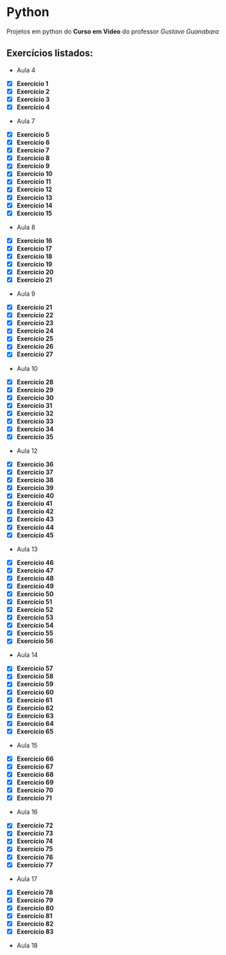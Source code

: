# Python 
 Projetos em python do **Curso em Vídeo** do professor *Gustavo Guanabara*
 
 ## Exercícios listados:
 
 * Aula 4
 - [x] **Exercício 1**
 - [x] **Exercício 2**
 - [x] **Exercício 3**
 - [x] **Exercício 4**
 
 * Aula 7
 - [x] **Exercício 5**
 - [x] **Exercício 6**
 - [x] **Exercício 7**
 - [x] **Exercício 8**
 - [x] **Exercício 9**
 - [x] **Exercício 10**
 - [x] **Exercício 11**
 - [x] **Exercício 12**
 - [x] **Exercício 13**
 - [x] **Exercício 14**
 - [x] **Exercício 15** 
 
  * Aula 8
 - [x] **Exercício 16**
 - [x] **Exercício 17**
 - [x] **Exercício 18**
 - [x] **Exercício 19**
 - [x] **Exercício 20**
 - [x] **Exercício 21**
 
  * Aula 9
 - [x] **Exercício 21**
 - [x] **Exercício 22**
 - [x] **Exercício 23**
 - [x] **Exercício 24**
 - [x] **Exercício 25**
 - [x] **Exercício 26**
 - [x] **Exercício 27**
 
  * Aula 10
 - [x] **Exercício 28**
 - [x] **Exercício 29**
 - [x] **Exercício 30**
 - [x] **Exercício 31**
 - [x] **Exercício 32**
 - [x] **Exercício 33**
 - [x] **Exercício 34**
 - [x] **Exercício 35**

  * Aula 12
 - [x] **Exercício 36**
 - [x] **Exercício 37**
 - [x] **Exercício 38**
 - [x] **Exercício 39**
 - [x] **Exercício 40**
 - [x] **Exercício 41**
 - [x] **Exercício 42**
 - [x] **Exercício 43**
 - [x] **Exercício 44**
 - [x] **Exercício 45**

  * Aula 13
 - [x] **Exercício 46**
 - [x] **Exercício 47**
 - [x] **Exercício 48**
 - [x] **Exercício 49**
 - [x] **Exercício 50**
 - [x] **Exercício 51**
 - [x] **Exercício 52**
 - [x] **Exercício 53**
 - [x] **Exercício 54**
 - [x] **Exercício 55**
 - [x] **Exercício 56**

 * Aula 14
 - [x] **Exercício 57**
 - [x] **Exercício 58**
 - [x] **Exercício 59**
 - [x] **Exercício 60**
 - [x] **Exercício 61**
 - [x] **Exercício 62**
 - [x] **Exercício 63**
 - [x] **Exercício 64**
 - [x] **Exercício 65**

 * Aula 15
- [x] **Exercício 66**
- [x] **Exercício 67**
- [x] **Exercício 68**
- [x] **Exercício 69**
- [x] **Exercício 70**
- [x] **Exercício 71**

* Aula 16
- [x] **Exercício 72**
- [x] **Exercício 73**
- [x] **Exercício 74**
- [x] **Exercício 75**
- [x] **Exercício 76**
- [x] **Exercício 77**

* Aula 17
- [x] **Exercício 78**
- [x] **Exercício 79**
- [x] **Exercício 80**
- [x] **Exercício 81**
- [x] **Exercício 82**
- [x] **Exercício 83**

* Aula 18
